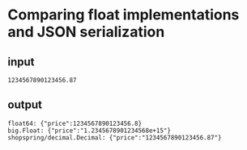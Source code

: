 # Comparing float implementations and JSON serialization

## input

`1234567890123456.87`

## output

```
float64: {"price":1234567890123456.8}
big.Float: {"price":"1.2345678901234568e+15"}
shopspring/decimal.Decimal: {"price":"1234567890123456.87"}
```
